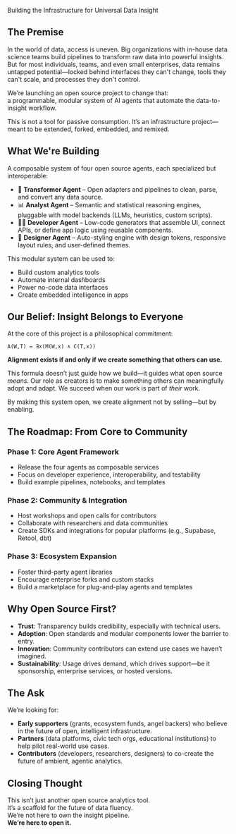 
Building the Infrastructure for Universal Data Insight

## The Premise

In the world of data, access is uneven. Big organizations with in-house data science teams build pipelines to transform raw data into powerful insights. But for most individuals, teams, and even small enterprises, data remains untapped potential—locked behind interfaces they can't change, tools they can't scale, and processes they don't control.

We’re launching an open source project to change that:  
a programmable, modular system of AI agents that automate the data-to-insight workflow.

This is not a tool for passive consumption. It’s an infrastructure project—meant to be extended, forked, embedded, and remixed.

## What We're Building

A composable system of four open source agents, each specialized but interoperable:

- 🔄 **Transformer Agent** – Open adapters and pipelines to clean, parse, and convert any data source.
- 📊 **Analyst Agent** – Semantic and statistical reasoning engines, pluggable with model backends (LLMs, heuristics, custom scripts).
- 🧑‍💻 **Developer Agent** – Low-code generators that assemble UI, connect APIs, or define app logic using reusable components.
- 🎨 **Designer Agent** – Auto-styling engine with design tokens, responsive layout rules, and user-defined themes.

This modular system can be used to:

- Build custom analytics tools  
- Automate internal dashboards  
- Power no-code data interfaces  
- Create embedded intelligence in apps  

## Our Belief: Insight Belongs to Everyone

At the core of this project is a philosophical commitment:

```
A(W,T) ↔ ∃x(M(W,x) ∧ C(T,x))
```

**Alignment exists if and only if we create something that others can use.**

This formula doesn’t just guide how we build—it guides what open source *means*. Our role as creators is to make something others can meaningfully adopt and adapt. We succeed when our work is part of *their* work.

By making this system open, we create alignment not by selling—but by enabling.

## The Roadmap: From Core to Community

### Phase 1: Core Agent Framework
- Release the four agents as composable services  
- Focus on developer experience, interoperability, and testability  
- Build example pipelines, notebooks, and templates  

### Phase 2: Community & Integration
- Host workshops and open calls for contributors  
- Collaborate with researchers and data communities  
- Create SDKs and integrations for popular platforms (e.g., Supabase, Retool, dbt)  

### Phase 3: Ecosystem Expansion
- Foster third-party agent libraries  
- Encourage enterprise forks and custom stacks  
- Build a marketplace for plug-and-play agents and templates  

## Why Open Source First?

- **Trust**: Transparency builds credibility, especially with technical users.  
- **Adoption**: Open standards and modular components lower the barrier to entry.  
- **Innovation**: Community contributors can extend use cases we haven’t imagined.  
- **Sustainability**: Usage drives demand, which drives support—be it sponsorship, enterprise services, or hosted versions.  

## The Ask

We’re looking for:

- **Early supporters** (grants, ecosystem funds, angel backers) who believe in the future of open, intelligent infrastructure.  
- **Partners** (data platforms, civic tech orgs, educational institutions) to help pilot real-world use cases.  
- **Contributors** (developers, researchers, designers) to co-create the future of ambient, agentic analytics.  

## Closing Thought

This isn’t just another open source analytics tool.  
It’s a scaffold for the future of data fluency.  
We’re not here to own the insight pipeline.  
**We’re here to open it.**
